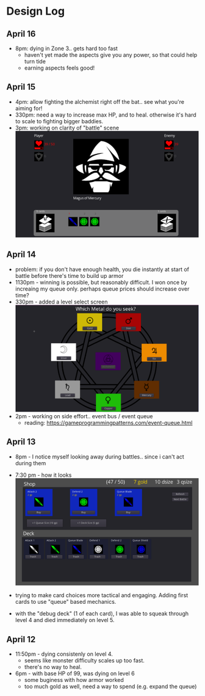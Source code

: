 # Design Log

## April 16

- 8pm: dying in Zone 3.. gets hard too fast
  - haven't yet made the aspects give you any power, so that could help turn tide
  - earning aspects feels good!

## April 15

- 4pm: allow fighting the alchemist right off the bat.. see what you're aiming for!
- 330pm: need a way to increase max HP, and to heal. otherwise it's hard to scale to fighting bigger baddies.
- 3pm: working on clarity of "battle" scene
![](2021-04-15-15-00-31.png)

## April 14

- problem: if you don't have enough health, you die instantly at start of battle before there's time to build up armor
- 1130pm - winning is possible, but reasonably difficult. I won once by increaing my queue only. perhaps queue prices should increase over time?
- 330pm - added a level select screen
![](2021-04-14-15-29-36.png)
- 2pm - working on side effort.. event bus / event queue
  - reading: https://gameprogrammingpatterns.com/event-queue.html

## April 13

- 8pm - I notice myself looking away during battles.. since i can't act during them
- 7:30 pm - how it looks
![](2021-04-13-19-36-24.png)

- trying to make card choices more tactical and engaging. Adding first cards to use "queue" based mechanics.
- with the "debug deck" (1 of each card), I was able to squeak through level 4 and died immediately on level 5.

## April 12
- 11:50pm - dying consistenly on level 4.
  - seems like monster difficulty scales up too fast.
  - there's no way to heal.
- 6pm - with base HP of 99, was dying on level 6
  - some buginess with how armor worked
  - too much gold as well, need a way to spend (e.g. expand the queue)
